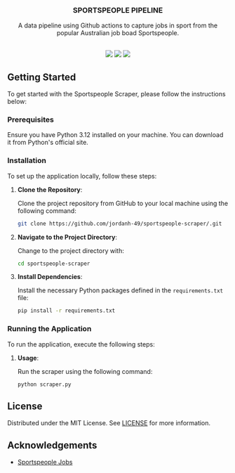<br/>
<p align="center">
  <h3 align="center">SPORTSPEOPLE PIPELINE</h3>

  <p align="center">
    A data pipeline using Github actions to capture jobs in sport from the popular Australian job boad Sportspeople.
    <br/>
    <br/>
  </p>
</p>

<p align="center">
  <img src="https://img.shields.io/github/downloads/jordanh-49/sportspeople-scraper/total">
  <img src="https://img.shields.io/github/stars/jordanh-49/sportspeople-scraper?style=social">
  <img src="https://img.shields.io/github/license/jordanh-49/sportspeople-scraper">
</p>

## Getting Started

To get started with the Sportspeople Scraper, please follow the instructions below:

### Prerequisites

Ensure you have Python 3.12 installed on your machine. You can download it from Python's official site.

### Installation

To set up the application locally, follow these steps:

1. **Clone the Repository**:
   
   Clone the project repository from GitHub to your local machine using the following command:

   ```bash
   git clone https://github.com/jordanh-49/sportspeople-scraper/.git
   ```
3. **Navigate to the Project Directory**:

   Change to the project directory with:

   ```bash
   cd sportspeople-scraper
   ```
5. **Install Dependencies**:
   
   Install the necessary Python packages defined in the `requirements.txt` file:

   ```bash
   pip install -r requirements.txt
   ```

### Running the Application

To run the application, execute the following steps:

1. **Usage**:
   
   Run the scraper using the following command:

   ```bash
   python scraper.py
   ```
   
## License

Distributed under the MIT License. See [LICENSE](https://github.com/jordanh-49/portfolio/blob/main/LICENSE.md) for more information.

## Acknowledgements

* [Sportspeople Jobs](https://www.sportspeople.com.au/)

